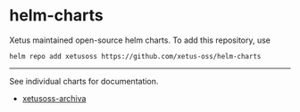 # helm-charts

Xetus maintained open-source helm charts. To add this repository, use

```
helm repo add xetusoss https://github.com/xetus-oss/helm-charts
```

---

See individual charts for documentation.

* [xetusoss-archiva](xetusoss-archiva/)